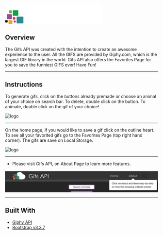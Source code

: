 
![logo](assets/images/logo.png)

## Overview
The Gifs API was created with the intention to create an awesome experience to the user. All the GIFS are provided by Giphy.com, which is the largest GIF library in the world. Gifs API also offers the Favorites Page for you to save the funniest GIFS ever! Have Fun! 

---
## Instructions
 
To generate gifs, click on the buttons already premade or choose an animal of your choice on search bar. To delete, double click on the button. 
To animate, double click on the gif of your choice!

![logo](assets/images/dbGif.gif)

---

On the home page, if you would like to save a gif click on the outline heart. To see all your favorited gifs go to the Favorites Page (top right hand corner). The gifs are save on Local Storage.

![logo](assets/images/favGif.gif)

---

* Please visit Gifs API, on About Page to learn more features.

![logo](assets/images/aboutPage.png)

---

## Built With 
- [Giphy API](https://developers.giphy.com/docs/)
- [Bootstrap v3.3.7](https://getbootstrap.com/docs/3.3/getting-started/)

